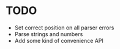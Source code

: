 # TODO

* Set correct position on all parser errors
* Parse strings and numbers
* Add some kind of convenience API


